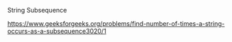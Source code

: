 String Subsequence

https://www.geeksforgeeks.org/problems/find-number-of-times-a-string-occurs-as-a-subsequence3020/1
